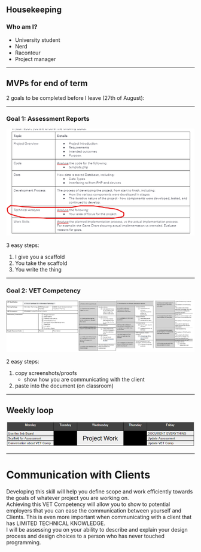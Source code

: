 ## Housekeeping

### Who am I?
- University student
- Nerd
- Raconteur
- Project manager

---

## MVPs for end of term

2 goals to be completed before I leave (27th of August):

---

### Goal 1: Assessment Reports

![](Pre-service/Images/Assessment%2012%20robo.png)

3 easy steps:
1. I give you a scaffold
2. You take the scaffold
3. You write the thing

---

### Goal 2: VET Competency

![](Pre-service/Images/VET%20COMP%200.png)

2 easy steps: 
1. copy screenshots/proofs
	- show how you are communicating with the client
2. paste into the document (on classroom)

---

## Weekly loop

![](Pre-service/Images/12%20Teaching%20Loop.png)

---

# Communication with Clients

Developing this skill will help you define scope and work efficiently towards the goals of whatever project you are working on.
<br>
Achieving this VET Competency will allow you to show to potential employers that you can ease the communication between yourself and Clients. This is even more important when communicating with a client that has LIMITED TECHNICAL KNOWLEDGE.
<br>
I will be assessing you on your ability to describe and explain your design process and design choices to a person who has never touched programming.